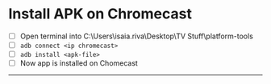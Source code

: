 # Install APK on Chromecast

- [ ] Open terminal into C:\Users\isaia.riva\Desktop\TV Stuff\platform-tools
- [ ] `adb connect <ip chromecast>`
- [ ] `adb install <apk-file>`
- [ ] Now app is installed on Chomecast

---
